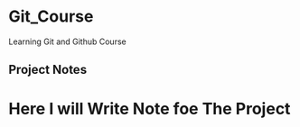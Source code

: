 # Git_Course
Learning Git and Github Course

## Project Notes

# Here I will Write Note foe The Project
